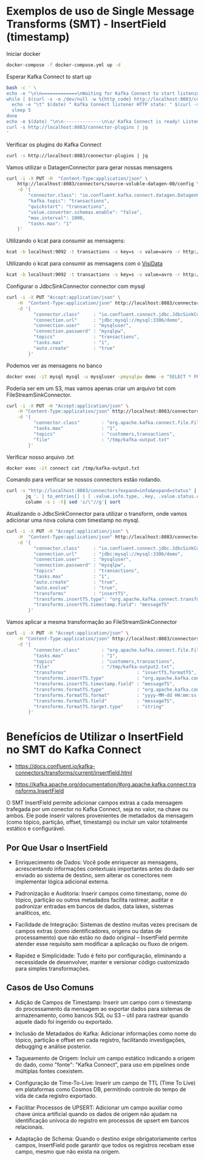 <!--
This README documents the use of Kafka Connect for data integration between Kafka and other systems, including MySQL and local files. The main topics covered are:

Checking the available plugins in Kafka Connect.

Using the Datagen Connector to generate mock messages in the transactions topic.

Consuming Kafka messages using kcat, with an option to visualize via VisiData.

Configuring the JdbcSinkConnector to persist data from the transactions topic into a MySQL table, including data query commands.

Alternative method for data persistence to a text file using the FileStreamSinkConnector.

Command to list and check the status of configured connectors.

Examples of using Single Message Transforms (SMTs) to add and format timestamp fields in messages before persisting them to MySQL or a file.

These examples facilitate understanding and practice with data integration using Kafka Connect, demonstrating steps from generation through consumption and persistence of data, including intermediate transformations.
-->

# Exemplos de uso de Single Message Transforms (SMT) - InsertField (timestamp) 


Iniciar docker

```bash
docker-compose -f docker-compose.yml up -d
```

Esperar Kafka Connect to start up

```bash
bash -c ' \
echo -e "\n\n=============\nWaiting for Kafka Connect to start listening on localhost ⏳\n=============\n"
while [ $(curl -s -o /dev/null -w %{http_code} http://localhost:8083/connectors) -ne 200 ] ; do
  echo -e "\t" $(date) " Kafka Connect listener HTTP state: " $(curl -s -o /dev/null -w %{http_code} http://localhost:8083/connectors) " (waiting for 200)"
  sleep 5
done
echo -e $(date) "\n\n--------------\n\o/ Kafka Connect is ready! Listener HTTP state: " $(curl -s -o /dev/null -w %{http_code} http://localhost:8083/connectors) "\n--------------\n"
curl -s http://localhost:8083/connector-plugins | jq
'
```

Verificar os plugins do Kafka Connect

```bash
curl -s http://localhost:8083/connector-plugins | jq 
```

Vamos utilizar o DatagenConnector para gerar nossas mensagens

```bash
curl -i -X PUT -H  "Content-Type:application/json" \
    http://localhost:8083/connectors/source-voluble-datagen-00/config \
    -d '{
        "connector.class": "io.confluent.kafka.connect.datagen.DatagenConnector",
        "kafka.topic": "transactions",
        "quickstart": "transactions",
        "value.converter.schemas.enable": "false",
        "max.interval": 1000,
        "tasks.max": "1"
    }'
```

Utilizando o kcat para consumir as mensagens: 

```bash
kcat -b localhost:9092 -t transactions -s key=s -s value=avro -r http://localhost:8081
```

Utilizando o kcat para consumir as mensagens com o [VisiData](https://www.visidata.org/)

```bash
kcat -b localhost:9092 -t transactions -s key=s -s value=avro -r http://localhost:8081 -C -e -o-100 | vd --filetype jsonl
```

Configurar o JdbcSinkConnector connector com mysql

```bash
curl -i -X PUT "Accept:application/json" \
    -H  "Content-Type:application/json" http://localhost:8083/connectors/sink-jdbc-mysql-00/config \
    -d '{
          "connector.class"     : "io.confluent.connect.jdbc.JdbcSinkConnector",
          "connection.url"      : "jdbc:mysql://mysql:3306/demo",
          "connection.user"     : "mysqluser",
          "connection.password" : "mysqlpw",
          "topics"              : "transactions",
          "tasks.max"           : "1",
          "auto.create"         : "true"
        }'
```

Podemos ver as mensagens no banco

```bash
docker exec -it mysql mysql -u mysqluser -pmysqlpw demo -e "SELECT * FROM transactions;"
```

Poderia ser em um S3, mas vamos apenas criar um arquivo txt com FileStreamSinkConnector.
```bash
curl -i -X PUT -H "Accept:application/json" \
    -H "Content-Type:application/json" http://localhost:8083/connectors/sink-filestream-00/config \
    -d '{
          "connector.class"        : "org.apache.kafka.connect.file.FileStreamSinkConnector",
          "tasks.max"              : "1",
          "topics"                 : "customers,transactions",
          "file"                   : "/tmp/kafka-output.txt"
        }'
```

Verificar nosso arquivo .txt

```bash
docker exec -it connect cat /tmp/kafka-output.txt
```

Comando para verificar se nossos connectors estão rodando.

```bash
curl -s "http://localhost:8083/connectors?expand=info&expand=status" | \
       jq '. | to_entries[] | [ .value.info.type, .key, .value.status.connector.state,.value.status.tasks[].state,.value.info.config."connector.class"]|join(":|:")' | \
       column -s : -t| sed 's/\"//g'| sort
```


Atualizando o JdbcSinkConnector para utilizar o transform, onde vamos adicionar uma nova coluna com timestamp no mysql.

```bash
curl -i -X PUT -H "Accept:application/json" \
    -H  "Content-Type:application/json" http://localhost:8083/connectors/sink-jdbc-mysql-00/config \
    -d '{
          "connector.class"     : "io.confluent.connect.jdbc.JdbcSinkConnector",
          "connection.url"      : "jdbc:mysql://mysql:3306/demo",
          "connection.user"     : "mysqluser",
          "connection.password" : "mysqlpw",
          "topics"              : "transactions",
          "tasks.max"           : "1",
          "auto.create"         : "true",
          "auto.evolve"         : "true",
          "transforms"          : "insertTS",
          "transforms.insertTS.type": "org.apache.kafka.connect.transforms.InsertField$Value",
          "transforms.insertTS.timestamp.field": "messageTS"
        }'
```

Vamos aplicar a mesma transformação ao FileStreamSinkConnector
```bash
curl -i -X PUT -H "Accept:application/json" \
    -H "Content-Type:application/json" http://localhost:8083/connectors/sink-filestream-00/config \
    -d '{
          "connector.class"        : "org.apache.kafka.connect.file.FileStreamSinkConnector",
          "tasks.max"              : "1",
          "topics"                 : "customers,transactions",
          "file"                   : "/tmp/kafka-output2.txt",
          "transforms"                          : "insertTS,formatTS",
          "transforms.insertTS.type"            : "org.apache.kafka.connect.transforms.InsertField$Value",
          "transforms.insertTS.timestamp.field" : "messageTS",
          "transforms.formatTS.type"            : "org.apache.kafka.connect.transforms.TimestampConverter$Value",
          "transforms.formatTS.format"          : "yyyy-MM-dd HH:mm:ss:SSS",
          "transforms.formatTS.field"           : "messageTS",
          "transforms.formatTS.target.type"     : "string"
        }'
```
# Benefícios de Utilizar o InsertField no SMT do Kafka Connect

- https://docs.confluent.io/kafka-connectors/transforms/current/insertfield.html

- https://kafka.apache.org/documentation/#org.apache.kafka.connect.transforms.InsertField

O SMT InsertField permite adicionar campos extras a cada mensagem trafegada por um conector no Kafka Connect, seja no valor, na chave ou ambos. Ele pode inserir valores provenientes de metadados da mensagem (como tópico, partição, offset, timestamp) ou incluir um valor totalmente estático e configurável.

## Por Que Usar o InsertField
- Enriquecimento de Dados: Você pode enriquecer as mensagens, acrescentando informações contextuais importantes antes do dado ser enviado ao sistema de destino, sem alterar os conectores nem implementar lógica adicional externa.

- Padronização e Auditoria: Inserir campos como timestamp, nome do tópico, partição ou outros metadados facilita rastrear, auditar e padronizar entradas em bancos de dados, data lakes, sistemas analíticos, etc.

- Facilidade de Integração: Sistemas de destino muitas vezes precisam de campos extras (como identificadores, origens ou datas de processamento) que não estão no dado original – InsertField permite atender esse requisito sem modificar a aplicação ou fluxo de origem.

- Rapidez e Simplicidade: Tudo é feito por configuração, eliminando a necessidade de desenvolver, manter e versionar código customizado para simples transformações.

## Casos de Uso Comuns
- Adição de Campos de Timestamp: Inserir um campo com o timestamp do processamento da mensagem ao exportar dados para sistemas de armazenamento, como bancos SQL ou S3 – útil para rastrear quando aquele dado foi ingerido ou exportado.

- Inclusão de Metadados do Kafka: Adicionar informações como nome do tópico, partição e offset em cada registro, facilitando investigações, debugging e análise posterior.

- Tagueamento de Origem: Incluir um campo estático indicando a origem do dado, como "fonte": "Kafka Connect", para uso em pipelines onde múltiplas fontes coexistem.

- Configuração de Time-To-Live: Inserir um campo de TTL (Time To Live) em plataformas como Cosmos DB, permitindo controle do tempo de vida de cada registro exportado.

- Facilitar Processos de UPSERT: Adicionar um campo auxiliar como chave única artificial quando os dados de origem não ajudam na identificação unívoca do registro em processos de upsert em bancos relacionais.

- Adaptação de Schema: Quando o destino exige obrigatoriamente certos campos, InsertField pode garantir que todos os registros recebam esse campo, mesmo que não exista na origem.